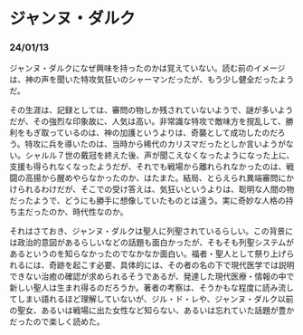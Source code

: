 # ジャンヌ・ダルク

### 24/01/13

ジャンヌ・ダルクになぜ興味を持ったのかは覚えていない。読む前のイメージは、神の声を聞いた特攻気狂いのシャーマンだったが、もう少し健全だったようだ。

その生涯は、記録としては、審問の物しか残されていないようで、謎が多いようだが、その強烈な印象故に、人気は高い。非常識な特攻で敵味方を撹乱して、勝利をもぎ取っているのは、神の加護というよりは、奇襲として成功したのだろう。特攻に兵を導いたのは、当時から稀代のカリスマだったとしか言いようがない。シャルル７世の戴冠を終えた後、声が聞こえなくなったようになった上に、支援も得られなくなったようだが、それでも戦場から離れられなかったのは、戦闘の高揚から醒めやらなかったのか、はたまた。結局、とらえられ異端審問にかけられるわけだが、そこでの受け答えは、気狂いというよりは、聡明な人間の物だったようで、どうにも勝手に想像していたものとは違う。実に奇妙な人格の持ち主だったのか、時代性なのか。

それはさておき、ジャンヌ・ダルクは聖人に列聖されているらしい。この背景には政治的意図があるらしいなどの話題も面白かったが、そもそも列聖システムがあるというのを知らなかったのでなかなか面白い。福者・聖人として祭り上げられるには、奇跡を起こす必要、具体的には、その者の名の下で現代医学では説明できない治癒の確認が求められるそうであるが、発達した現代医療・情報の中で新しい聖人は生まれ得るのだろうか。著者の考察は、そうかもな程度に読み流してしまい語れるほど理解していないが、ジル・ド・レや、ジャンヌ・ダルク以前の聖女、あるいは戦場に出た女性など知らない、あるいは忘れていた話題が豊かだったので楽しく読めた。

